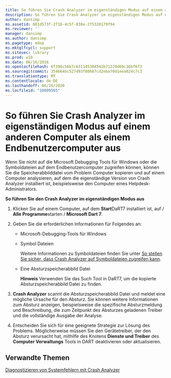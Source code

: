 ```yaml
---
title: So führen Sie Crash Analyzer im eigenständigen Modus auf einem anderen Computer als einem Endbenutzercomputer aus
description: So führen Sie Crash Analyzer im eigenständigen Modus auf einem anderen Computer als einem Endbenutzercomputer aus
author: dansimp
ms.assetid: 881d573f-2f18-4c5f-838e-2f5320179f94
ms.reviewer: ''
manager: dansimp
ms.author: dansimp
ms.pagetype: mdop
ms.mktglfcycl: support
ms.sitesec: library
ms.prod: w10
ms.date: 06/16/2016
ms.openlocfilehash: 6f398c56b7c631145388541b71229d69c16bf6f3
ms.sourcegitcommit: 354664bc527d93f80687cd2eba70d1eea024c7c3
ms.translationtype: MT
ms.contentlocale: de-DE
ms.lasthandoff: 06/26/2020
ms.locfileid: "10809565"
---
```

# So führen Sie Crash Analyzer im eigenständigen Modus auf einem anderen Computer als einem Endbenutzercomputer aus


Wenn Sie nicht auf die Microsoft Debugging Tools für Windows oder die Symboldateien auf dem Endbenutzercomputer zugreifen können, können Sie die Speicherabbilddatei vom Problem Computer kopieren und auf einem Computer analysieren, auf dem die eigenständige Version von Crash Analyzer installiert ist, beispielsweise den Computer eines Helpdesk-Administrators.

**So führen Sie den Crash Analyzer im eigenständigen Modus aus**

1.  Klicken Sie auf einem Computer, auf dem **Start**DaRT7 installiert ist, auf  /  **Alle Programme**starten  /  **Microsoft Dart 7**.

2.  Geben Sie die erforderlichen Informationen für Folgendes an:

    -   Microsoft-Debugging-Tools für Windows

    -   Symbol Dateien

        Weitere Informationen zu Symboldateien finden Sie unter [So stellen Sie sicher, dass Crash Analyzer auf Symboldateien zugreifen kann](how-to-ensure-that-crash-analyzer-can-access-symbol-files-dart-7.md).

    -   Eine Absturzspeicherabbild Datei

        **Hinweis**  Verwenden Sie das Such Tool in DaRT7, um die kopierte Absturzspeicherabbild Datei zu finden.

         

3.  **Crash Analyzer** scannt die Absturzspeicherabbild Datei und meldet eine mögliche Ursache für den Absturz. Sie können weitere Informationen zum Absturz anzeigen, beispielsweise die spezifische Absturzmeldung und Beschreibung, die zum Zeitpunkt des Absturzes geladenen Treiber und die vollständige Ausgabe der Analyse.

4.  Entscheiden Sie sich für eine geeignete Strategie zur Lösung des Problems. Möglicherweise müssen Sie den Gerätetreiber, der den Absturz verursacht hat, mithilfe des Knotens **Dienste und Treiber** des **Computer Verwaltungs** Tools in DART deaktivieren oder aktualisieren.

## Verwandte Themen


[Diagnostizieren von Systemfehlern mit Crash Analyzer](diagnosing-system-failures-with-crash-analyzer--dart-7.md)

 

 





